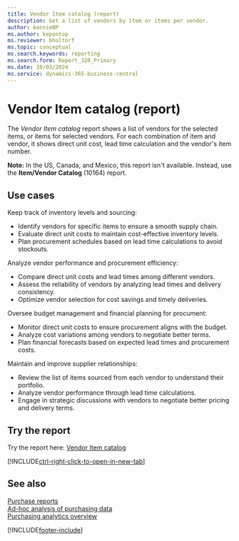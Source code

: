 ```yaml
---
title: Vendor Item catalog (report)
description: Get a list of vendors by item or items per vendor.
author: kennieNP
ms.author: kepontop
ms.reviewer: bholtorf
ms.topic: conceptual
ms.search.keywords: reporting
ms.search.form: Report_320_Primary
ms.date: 10/03/2024
ms.service: dynamics-365-business-central
---
```


# Vendor Item catalog (report)

The *Vendor Item catalog* report shows a list of vendors for the selected items, or items for selected vendors. For each combination of item and vendor, it shows direct unit cost, lead time calculation and the vendor's item number.

**Note:** In the US, Canada, and Mexico, this report isn't available. Instead, use the **Item/Vendor Catalog** (10164) report.


## Use cases

Keep track of inventory levels and sourcing:
- Identify vendors for specific items to ensure a smooth supply chain.
- Evaluate direct unit costs to maintain cost-effective inventory levels.
- Plan procurement schedules based on lead time calculations to avoid stockouts.

Analyze vendor performance and procurement efficiency:
- Compare direct unit costs and lead times among different vendors.
- Assess the reliability of vendors by analyzing lead times and delivery consistency.
- Optimize vendor selection for cost savings and timely deliveries.

Oversee budget management and financial planning for procument:
- Monitor direct unit costs to ensure procurement aligns with the budget.
- Analyze cost variations among vendors to negotiate better terms.
- Plan financial forecasts based on expected lead times and procurement costs.

Maintain and improve supplier relationships:
- Review the list of items sourced from each vendor to understand their portfolio.
- Analyze vendor performance through lead time calculations.
- Engage in strategic discussions with vendors to negotiate better pricing and delivery terms.


## Try the report

Try the report here: [Vendor Item catalog](https://businesscentral.dynamics.com?report=320)

[!INCLUDE[ctrl-right-click-to-open-in-new-tab](../includes/ctrl-right-click-to-open-in-new-tab.md)]


## See also

[Purchase reports](../purchase-reports.md)  
[Ad-hoc analysis of purchasing data](../ad-hoc-analysis-purchasing.md)  
[Purchasing analytics overview](../purchasing-analytics-overview.md)   

[!INCLUDE[footer-include](../includes/footer-banner.md)]